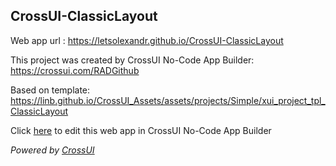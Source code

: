 ## CrossUI-ClassicLayout
Web app url : https://letsolexandr.github.io/CrossUI-ClassicLayout

This project was created by CrossUI No-Code App Builder: https://crossui.com/RADGithub

Based on template: https://linb.github.io/CrossUI_Assets/assets/projects/Simple/xui_project_tpl_ClassicLayout

Click [here](https://crossui.com/RADGithub/#!from=github&owner=letsolexandr&repo=CrossUI-ClassicLayout) to edit this web app in CrossUI No-Code App Builder

<i>Powered by [CrossUI](https://crossui.com)</i>
